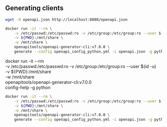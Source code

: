 ## Generating clients

```sh
wget -O openapi.json http://localhost:8080/openapi.json

docker run -it --rm \
    -v /etc/passwd:/etc/passwd:ro -v /etc/group:/etc/group:ro --user $(id -u) \
    -v ${PWD}:/mnt/share \
    -w /mnt/share \
    openapitools/openapi-generator-cli:v7.0.0 \
    generate --config openapi_config_python.yml -i openapi.json -g python -o python
```

docker run -it --rm \
    -v /etc/passwd:/etc/passwd:ro -v /etc/group:/etc/group:ro --user $(id -u) \
    -v ${PWD}:/mnt/share \
    -w /mnt/share \
    openapitools/openapi-generator-cli:v7.0.0 \
    config-help -g python


```sh
docker run -it --rm \
    -v /etc/passwd:/etc/passwd:ro -v /etc/group:/etc/group:ro --user $(id -u) \
    -v ${PWD}:/mnt/share \
    -w /mnt/share \
    openapitools/openapi-generator-cli:v7.0.0 \
    generate --config openapi_config_python.yml -i openapi.json -g python -o python
```